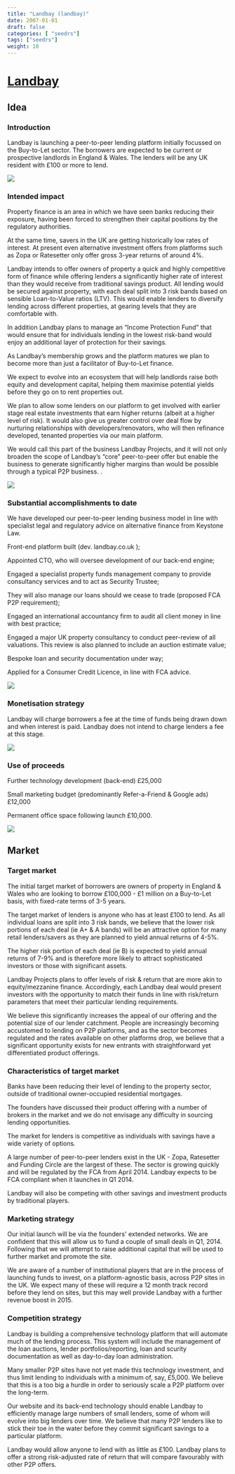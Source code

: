 ```yaml
---
title: "Landbay (landbay)"
date: 2007-01-01
draft: false
categories: [ "seedrs"]
tags: ["seedrs"]
weight: 10
---
```


# [Landbay](https://www.seedrs.com/landbay)

## Idea

### Introduction

Landbay is launching a peer-to-peer lending platform initially focussed on the Buy-to-Let sector. The borrowers are expected to be current or prospective landlords in England &amp; Wales. The lenders will be any UK resident with £100 or more to lend.

![](/img/seedrs/uploads/startup/section_image/image/459/lmkvf7e18zhp656bw4opca8s2blrpvy/screen01.png?rect=0%2C23%2C480%2C246&w=600&fit=clip&s=520c1c419b3d2033b48d80715adcc9c6)

### Intended impact

Property finance is an area in which we have seen banks reducing their exposure, having been forced to strengthen their capital positions by the regulatory authorities.

At the same time, savers in the UK are getting historically low rates of interest. At present even alternative investment offers from platforms such as Zopa or Ratesetter only offer gross 3-year returns of around 4%.

Landbay intends to offer owners of property a quick and highly competitive form of finance while offering lenders a significantly higher rate of interest than they would receive from traditional savings product. All lending would be secured against property, with each deal split into 3 risk bands based on sensible Loan-to-Value ratios (LTV). This would enable lenders to diversify lending across different properties, at gearing levels that they are comfortable with.

In addition Landbay plans to manage an “Income Protection Fund” that would ensure that for individuals lending in the lowest risk-band would enjoy an additional layer of protection for their savings.

As Landbay’s membership grows and the platform matures we plan to become more than just a facilitator of Buy-to-Let finance.

We expect to evolve into an ecosystem that will help landlords raise both equity and development capital, helping them maximise potential yields before they go on to rent properties out.

We plan to allow some lenders on our platform to get involved with earlier stage real estate investments that earn higher returns (albeit at a higher level of risk). It would also give us greater control over deal flow by nurturing relationships with developers/renovators, who will then refinance developed, tenanted properties via our main platform.

We would call this part of the business Landbay Projects, and it will not only broaden the scope of Landbay’s “core” peer-to-peer offer but enable the business to generate significantly higher margins than would be possible through a typical P2P business. .

![](/img/seedrs/uploads/startup/section_image/image/467/k5m04k551abw3hcw107mswhgl1uxhn9/screen04.png?rect=0%2C24%2C491%2C242&w=600&fit=clip&s=6394a3b3e8d3fb120b429e423407bea2)

### Substantial accomplishments to date

We have developed our peer-to-peer lending business model in line with specialist legal and regulatory advice on alternative finance from Keystone Law.

Front-end platform built (dev. landbay.co.uk );

Appointed CTO, who will oversee development of our back-end engine;

Engaged a specialist property funds management company to provide consultancy services and to act as Security Trustee;

They will also manage our loans should we cease to trade (proposed FCA P2P requirement);

Engaged an international accountancy firm to audit all client money in line with best practice;

Engaged a major UK property consultancy to conduct peer-review of all valuations. This review is also planned to include an auction estimate value;

Bespoke loan and security documentation under way;

Applied for a Consumer Credit Licence, in line with FCA advice.

![](/img/seedrs/uploads/startup/section_image/image/463/tb6ejm3btkyve3edl5wdnzirllnqivs/screen05.png?rect=3%2C24%2C491%2C242&w=600&fit=clip&s=39913cb1033d26ec6624bd77ba0405c8)

### Monetisation strategy

Landbay will charge borrowers a fee at the time of funds being drawn down and when interest is paid. Landbay does not intend to charge lenders a fee at this stage.

![](/img/seedrs/uploads/startup/section_image/image/465/fdlchhxd80ugv1btsg3d9x5hdcq2953/screen07.png?rect=3%2C23%2C486%2C246&w=600&fit=clip&s=355333d1750e7416f95cbd10dde6a9f2)

### Use of proceeds

Further technology development (back-end) £25,000

Small marketing budget (predominantly Refer-a-Friend &amp; Google ads) £12,000

Permanent office space following launch £10,000.

![](/img/seedrs/uploads/startup/section_image/image/466/qrqwgkp2g6zuemobiok821ttu4bubqx/screen02.png?rect=0%2C23%2C490%2C246&w=600&fit=clip&s=fdab5650d509bb5cac0f1264bbda870f)

## Market

### Target market

The initial target market of borrowers are owners of property in England &amp; Wales who are looking to borrow £100,000 - £1 million on a Buy-to-Let basis, with fixed-rate terms of 3-5 years.

The target market of lenders is anyone who has at least £100 to lend. As all individual loans are split into 3 risk bands, we believe that the lower risk portions of each deal (ie A+ &amp; A bands) will be an attractive option for many retail lenders/savers as they are planned to yield annual returns of 4-5%.

The higher risk portion of each deal (ie B) is expected to yield annual returns of 7-9% and is therefore more likely to attract sophisticated investors or those with significant assets.

Landbay Projects plans to offer levels of risk &amp; return that are more akin to equity/mezzanine finance. Accordingly, each Landbay deal would present investors with the opportunity to match their funds in line with risk/return parameters that meet their particular lending requirements.

We believe this significantly increases the appeal of our offering and the potential size of our lender catchment. People are increasingly becoming accustomed to lending on P2P platforms, and as the sector becomes regulated and the rates available on other platforms drop, we believe that a significant opportunity exists for new entrants with straightforward yet differentiated product offerings.

### Characteristics of target market

Banks have been reducing their level of lending to the property sector, outside of traditional owner-occupied residential mortgages.

The founders have discussed their product offering with a number of brokers in the market and we do not envisage any difficulty in sourcing lending opportunities.

The market for lenders is competitive as individuals with savings have a wide variety of options.

A large number of peer-to-peer lenders exist in the UK - Zopa, Ratesetter and Funding Circle are the largest of these. The sector is growing quickly and will be regulated by the FCA from April 2014. Landbay expects to be FCA compliant when it launches in Q1 2014.

Landbay will also be competing with other savings and investment products by traditional players.

### Marketing strategy

Our initial launch will be via the founders' extended networks. We are confident that this will allow us to fund a couple of small deals in Q1, 2014. Following that we will attempt to raise additional capital that will be used to further market and promote the site.

We are aware of a number of institutional players that are in the process of launching funds to invest, on a platform-agnostic basis, across P2P sites in the UK. We expect many of these will require a 12 month track record before they lend on sites, but this may well provide Landbay with a further revenue boost in 2015.

### Competition strategy

Landbay is building a comprehensive technology platform that will automate much of the lending process. This system will include the management of the loan auctions, lender portfolios/reporting, loan and scurity documentation as well as day-to-day loan administration.

Many smaller P2P sites have not yet made this technology investment, and thus limit lending to individuals with a minimum of, say, £5,000. We believe that this is a too big a hurdle in order to seriously scale a P2P platform over the long-term.

Our website and its back-end technology should enable Landbay to efficiently manage large numbers of small lenders, some of whom will evolve into big lenders over time. We believe that many P2P lenders like to stick their toe in the water before they commit significant savings to a particular platform.

Landbay would allow anyone to lend with as little as £100. Landbay plans to offer a strong risk-adjusted rate of return that will compare favourably with other P2P offers.

